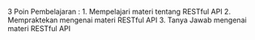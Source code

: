 3 Poin Pembelajaran :
    1. Mempelajari materi tentang RESTful API
    2. Mempraktekan mengenai materi RESTful API
    3. Tanya Jawab mengenai materi RESTful API